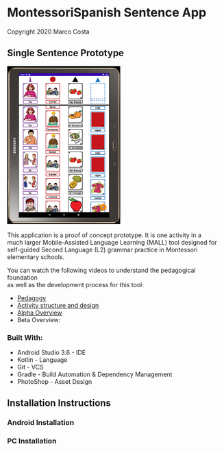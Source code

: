 
# MontessoriSpanish Sentence App
Copyright 2020 Marco Costa
## Single Sentence Prototype
![appscreenshot.png](appscreenshot.png)

This application is a proof of concept prototype. It is one activity in a  
much larger Mobile-Assisted Language Learning (MALL) tool designed for  
self-guided Second Language (L2) grammar practice in Montessori elementary schools.

You can watch the following videos to understand the pedagogical foundation  
as well as the development process for this tool:
- [Pedagogy](https://youtu.be/6Me3dQJOzdc)
- [Activity structure and design](https://youtu.be/5dAVgHNxMhE)
- [Alpha Overview](https://youtu.be/fsCOiN2IWfc)
- Beta Overview:

### Built With:
- Android Studio 3.6 - IDE
- Kotlin - Language
- Git - VCS
- Gradle - Build Automation & Dependency Management
- PhotoShop - Asset Design


## Installation Instructions

### Android Installation

### PC Installation
